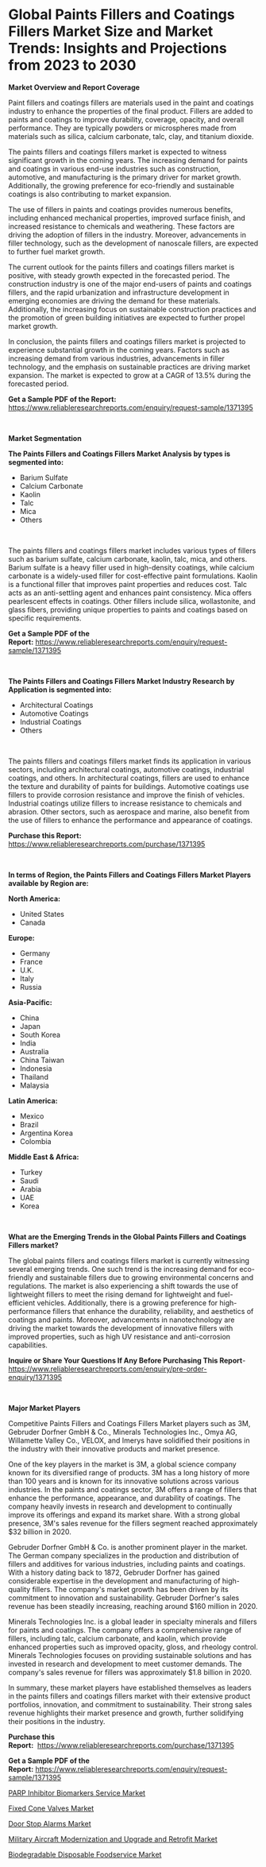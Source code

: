 <p><h1>Global Paints Fillers and Coatings Fillers Market Size and Market Trends: Insights and Projections from 2023 to 2030</h1></p><p><strong>Market Overview and Report Coverage</strong></p>
<p><p>Paint fillers and coatings fillers are materials used in the paint and coatings industry to enhance the properties of the final product. Fillers are added to paints and coatings to improve durability, coverage, opacity, and overall performance. They are typically powders or microspheres made from materials such as silica, calcium carbonate, talc, clay, and titanium dioxide.</p><p>The paints fillers and coatings fillers market is expected to witness significant growth in the coming years. The increasing demand for paints and coatings in various end-use industries such as construction, automotive, and manufacturing is the primary driver for market growth. Additionally, the growing preference for eco-friendly and sustainable coatings is also contributing to market expansion.</p><p>The use of fillers in paints and coatings provides numerous benefits, including enhanced mechanical properties, improved surface finish, and increased resistance to chemicals and weathering. These factors are driving the adoption of fillers in the industry. Moreover, advancements in filler technology, such as the development of nanoscale fillers, are expected to further fuel market growth.</p><p>The current outlook for the paints fillers and coatings fillers market is positive, with steady growth expected in the forecasted period. The construction industry is one of the major end-users of paints and coatings fillers, and the rapid urbanization and infrastructure development in emerging economies are driving the demand for these materials. Additionally, the increasing focus on sustainable construction practices and the promotion of green building initiatives are expected to further propel market growth.</p><p>In conclusion, the paints fillers and coatings fillers market is projected to experience substantial growth in the coming years. Factors such as increasing demand from various industries, advancements in filler technology, and the emphasis on sustainable practices are driving market expansion. The market is expected to grow at a CAGR of 13.5% during the forecasted period.</p></p>
<p><strong>Get a Sample PDF of the Report:</strong> <a href="https://www.reliableresearchreports.com/enquiry/request-sample/1371395">https://www.reliableresearchreports.com/enquiry/request-sample/1371395</a></p>
<p>&nbsp;</p>
<p><strong>Market Segmentation</strong></p>
<p><strong>The Paints Fillers and Coatings Fillers Market Analysis by types is segmented into:</strong></p>
<p><ul><li>Barium Sulfate</li><li>Calcium Carbonate</li><li>Kaolin</li><li>Talc</li><li>Mica</li><li>Others</li></ul></p>
<p>&nbsp;</p>
<p><p>The paints fillers and coatings fillers market includes various types of fillers such as barium sulfate, calcium carbonate, kaolin, talc, mica, and others. Barium sulfate is a heavy filler used in high-density coatings, while calcium carbonate is a widely-used filler for cost-effective paint formulations. Kaolin is a functional filler that improves paint properties and reduces cost. Talc acts as an anti-settling agent and enhances paint consistency. Mica offers pearlescent effects in coatings. Other fillers include silica, wollastonite, and glass fibers, providing unique properties to paints and coatings based on specific requirements.</p></p>
<p><strong>Get a Sample PDF of the Report:</strong>&nbsp;<a href="https://www.reliableresearchreports.com/enquiry/request-sample/1371395">https://www.reliableresearchreports.com/enquiry/request-sample/1371395</a></p>
<p>&nbsp;</p>
<p><strong>The Paints Fillers and Coatings Fillers Market Industry Research by Application is segmented into:</strong></p>
<p><ul><li>Architectural Coatings</li><li>Automotive Coatings</li><li>Industrial Coatings</li><li>Others</li></ul></p>
<p>&nbsp;</p>
<p><p>The paints fillers and coatings fillers market finds its application in various sectors, including architectural coatings, automotive coatings, industrial coatings, and others. In architectural coatings, fillers are used to enhance the texture and durability of paints for buildings. Automotive coatings use fillers to provide corrosion resistance and improve the finish of vehicles. Industrial coatings utilize fillers to increase resistance to chemicals and abrasion. Other sectors, such as aerospace and marine, also benefit from the use of fillers to enhance the performance and appearance of coatings.</p></p>
<p><strong>Purchase this Report:</strong>&nbsp; <a href="https://www.reliableresearchreports.com/purchase/1371395">https://www.reliableresearchreports.com/purchase/1371395</a></p>
<p>&nbsp;</p>
<p><strong>In terms of Region, the Paints Fillers and Coatings Fillers Market Players available by Region are:</strong></p>
<p>
    <p> <strong> North America: </strong>
        <ul>
            <li>United States</li>
            <li>Canada</li>
        </ul>
        </p> 
    <p> <strong> Europe: </strong>
        <ul>
            <li>Germany</li>
            <li>France</li>
            <li>U.K.</li>
            <li>Italy</li>
            <li>Russia</li>
        </ul>
        </p> 
    <p> <strong> Asia-Pacific: </strong>
        <ul>
            <li>China</li>
            <li>Japan</li>
            <li>South Korea</li>
            <li>India</li>
            <li>Australia</li>
            <li>China Taiwan</li>
            <li>Indonesia</li>
            <li>Thailand</li>
            <li>Malaysia</li>
        </ul>
        </p> 
    <p> <strong> Latin America: </strong>
        <ul>
            <li>Mexico</li>
            <li>Brazil</li>
            <li>Argentina Korea</li>
            <li>Colombia</li>
        </ul>
        </p> 
    <p> <strong> Middle East & Africa: </strong>
        <ul>
            <li>Turkey</li>
            <li>Saudi</li>
            <li>Arabia</li>
            <li>UAE</li>
            <li>Korea</li>
        </ul>
    </p>
    </p>
<p>&nbsp;</p>
<p><strong>What are the Emerging Trends in the Global Paints Fillers and Coatings Fillers market?</strong></p>
<p><p>The global paints fillers and coatings fillers market is currently witnessing several emerging trends. One such trend is the increasing demand for eco-friendly and sustainable fillers due to growing environmental concerns and regulations. The market is also experiencing a shift towards the use of lightweight fillers to meet the rising demand for lightweight and fuel-efficient vehicles. Additionally, there is a growing preference for high-performance fillers that enhance the durability, reliability, and aesthetics of coatings and paints. Moreover, advancements in nanotechnology are driving the market towards the development of innovative fillers with improved properties, such as high UV resistance and anti-corrosion capabilities.</p></p>
<p><strong>Inquire or Share Your Questions If Any Before Purchasing This Report</strong>- <a href="https://www.reliableresearchreports.com/enquiry/pre-order-enquiry/1371395">https://www.reliableresearchreports.com/enquiry/pre-order-enquiry/1371395</a></p>
<p>&nbsp;</p>
<p><strong>Major Market Players</strong></p>
<p><p>Competitive Paints Fillers and Coatings Fillers Market players such as 3M, Gebruder Dorfner GmbH & Co., Minerals Technologies Inc., Omya AG, Willamette Valley Co., VELOX, and Imerys have solidified their positions in the industry with their innovative products and market presence.</p><p>One of the key players in the market is 3M, a global science company known for its diversified range of products. 3M has a long history of more than 100 years and is known for its innovative solutions across various industries. In the paints and coatings sector, 3M offers a range of fillers that enhance the performance, appearance, and durability of coatings. The company heavily invests in research and development to continually improve its offerings and expand its market share. With a strong global presence, 3M's sales revenue for the fillers segment reached approximately $32 billion in 2020.</p><p>Gebruder Dorfner GmbH & Co. is another prominent player in the market. The German company specializes in the production and distribution of fillers and additives for various industries, including paints and coatings. With a history dating back to 1872, Gebruder Dorfner has gained considerable expertise in the development and manufacturing of high-quality fillers. The company's market growth has been driven by its commitment to innovation and sustainability. Gebruder Dorfner's sales revenue has been steadily increasing, reaching around $160 million in 2020.</p><p>Minerals Technologies Inc. is a global leader in specialty minerals and fillers for paints and coatings. The company offers a comprehensive range of fillers, including talc, calcium carbonate, and kaolin, which provide enhanced properties such as improved opacity, gloss, and rheology control. Minerals Technologies focuses on providing sustainable solutions and has invested in research and development to meet customer demands. The company's sales revenue for fillers was approximately $1.8 billion in 2020.</p><p>In summary, these market players have established themselves as leaders in the paints fillers and coatings fillers market with their extensive product portfolios, innovation, and commitment to sustainability. Their strong sales revenue highlights their market presence and growth, further solidifying their positions in the industry.</p></p>
<p><strong>Purchase this Report:</strong>&nbsp;&nbsp;<a href="https://www.reliableresearchreports.com/purchase/1371395">https://www.reliableresearchreports.com/purchase/1371395</a></p>
<p></p>
<p><strong>Get a Sample PDF of the Report:</strong>&nbsp;<a href="https://www.reliableresearchreports.com/enquiry/request-sample/1371395">https://www.reliableresearchreports.com/enquiry/request-sample/1371395</a></p>
<p><p><a href="https://github.com/scarol104/Market-Research-Report-List-1/blob/main/parp-inhibitor-biomarkers-service-market.md">PARP Inhibitor Biomarkers Service Market</a></p><p><a href="https://www.linkedin.com/pulse/fixed-cone-valves-market-research-report-unlocks-analysis-tt0we/">Fixed Cone Valves Market</a></p><p><a href="https://www.linkedin.com/pulse/door-stop-alarms-market-size-share-global-analysis-report-2023-bnkwe/">Door Stop Alarms Market</a></p><p><a href="https://medium.com/@abdulkazi7580/military-aircraft-modernization-and-upgrade-and-retrofit-market-size-cagr-trends-2024-2030-a5f75ee7c277">Military Aircraft Modernization and Upgrade and Retrofit Market</a></p><p><a href="https://github.com/JameTravis/Market-Research-Report-List-1/blob/main/biodegradable-disposable-foodservice-market.md">Biodegradable Disposable Foodservice Market</a></p></p>